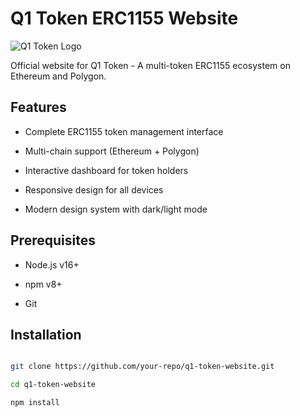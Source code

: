 # Q1 Token ERC1155 Website



![Q1 Token Logo](/assets/q1-logo.svg)



Official website for Q1 Token - A multi-token ERC1155 ecosystem on Ethereum and Polygon.



## Features



- Complete ERC1155 token management interface

- Multi-chain support (Ethereum + Polygon)

- Interactive dashboard for token holders

- Responsive design for all devices

- Modern design system with dark/light mode



## Prerequisites



- Node.js v16+

- npm v8+

- Git



## Installation



```bash

git clone https://github.com/your-repo/q1-token-website.git

cd q1-token-website

npm install

